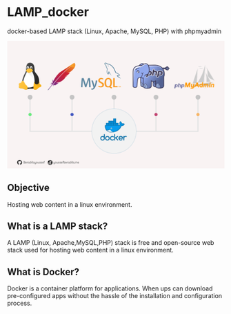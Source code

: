 # LAMP_docker
docker-based LAMP stack (Linux, Apache, MySQL, PHP) with phpmyadmin

![Lamp with docker](https://raw.githubusercontent.com/Benaddayoussef/LAMP_docker/master/lampwithdocker.jpg)

## Objective
Hosting web content in a linux environment.

## What is a LAMP stack?
A LAMP (Linux, Apache,MySQL,PHP) stack is free and open-source web stack used for hosting web content in a linux environment.

## What is Docker?
Docker is a container platform for applications. When ups can download pre-configured apps without the hassle of the installation and configuration process.


